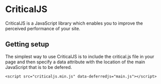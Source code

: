 # CriticalJS

CriticalJS is a JavaScript library which enables you to improve the perceived performance of your site.

## Getting setup

The simplest way to use CriticalJS is to include the critical.js file in your page and then specify a data attribute with the location of the main JavaScript that is to be defered.

```
<script src="criticaljs.min.js" data-deferredjs="main.js"></script>
```


